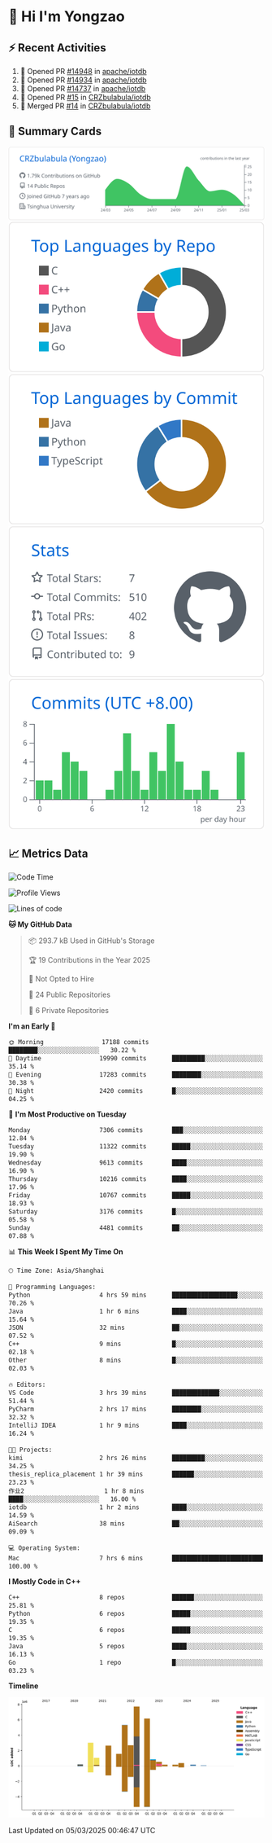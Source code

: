 # 👋 Hi I'm Yongzao

## ⚡ Recent Activities
<!--START_SECTION:activity-->
1. 💪 Opened PR [#14948](https://github.com/apache/iotdb/pull/14948) in [apache/iotdb](https://github.com/apache/iotdb)
2. 💪 Opened PR [#14934](https://github.com/apache/iotdb/pull/14934) in [apache/iotdb](https://github.com/apache/iotdb)
3. 💪 Opened PR [#14737](https://github.com/apache/iotdb/pull/14737) in [apache/iotdb](https://github.com/apache/iotdb)
4. 💪 Opened PR [#15](https://github.com/CRZbulabula/iotdb/pull/15) in [CRZbulabula/iotdb](https://github.com/CRZbulabula/iotdb)
5. 🎉 Merged PR [#14](https://github.com/CRZbulabula/iotdb/pull/14) in [CRZbulabula/iotdb](https://github.com/CRZbulabula/iotdb)
<!--END_SECTION:activity-->

## 🎑 Summary Cards

[![](https://raw.githubusercontent.com/CRZbulabula/CRZbulabula/main/profile-summary-card-output/github/0-profile-details.svg)](https://github.com/vn7n24fzkq/github-profile-summary-cards)
[![](https://raw.githubusercontent.com/CRZbulabula/CRZbulabula/main/profile-summary-card-output/github/1-repos-per-language.svg)](https://github.com/vn7n24fzkq/github-profile-summary-cards) [![](https://raw.githubusercontent.com/CRZbulabula/CRZbulabula/main/profile-summary-card-output/github/2-most-commit-language.svg)](https://github.com/vn7n24fzkq/github-profile-summary-cards)
[![](https://raw.githubusercontent.com/CRZbulabula/CRZbulabula/main/profile-summary-card-output/github/3-stats.svg)](https://github.com/vn7n24fzkq/github-profile-summary-cards) [![](https://raw.githubusercontent.com/CRZbulabula/CRZbulabula/main/profile-summary-card-output/github/4-productive-time.svg)](https://github.com/vn7n24fzkq/github-profile-summary-cards)

## 📈 Metrics Data

<!--START_SECTION:waka-->
![Code Time](http://img.shields.io/badge/Code%20Time-828%20hrs%208%20mins-blue)

![Profile Views](http://img.shields.io/badge/Profile%20Views-0-blue)

![Lines of code](https://img.shields.io/badge/From%20Hello%20World%20I%27ve%20Written-32.5%20million%20lines%20of%20code-blue)

**🐱 My GitHub Data** 

> 📦 293.7 kB Used in GitHub's Storage 
 > 
> 🏆 19 Contributions in the Year 2025
 > 
> 🚫 Not Opted to Hire
 > 
> 📜 24 Public Repositories 
 > 
> 🔑 6 Private Repositories 
 > 
**I'm an Early 🐤** 

```text
🌞 Morning                17188 commits       ████████░░░░░░░░░░░░░░░░░   30.22 % 
🌆 Daytime                19990 commits       █████████░░░░░░░░░░░░░░░░   35.14 % 
🌃 Evening                17283 commits       ████████░░░░░░░░░░░░░░░░░   30.38 % 
🌙 Night                  2420 commits        █░░░░░░░░░░░░░░░░░░░░░░░░   04.25 % 
```
📅 **I'm Most Productive on Tuesday** 

```text
Monday                   7306 commits        ███░░░░░░░░░░░░░░░░░░░░░░   12.84 % 
Tuesday                  11322 commits       █████░░░░░░░░░░░░░░░░░░░░   19.90 % 
Wednesday                9613 commits        ████░░░░░░░░░░░░░░░░░░░░░   16.90 % 
Thursday                 10216 commits       ████░░░░░░░░░░░░░░░░░░░░░   17.96 % 
Friday                   10767 commits       █████░░░░░░░░░░░░░░░░░░░░   18.93 % 
Saturday                 3176 commits        █░░░░░░░░░░░░░░░░░░░░░░░░   05.58 % 
Sunday                   4481 commits        ██░░░░░░░░░░░░░░░░░░░░░░░   07.88 % 
```


📊 **This Week I Spent My Time On** 

```text
🕑︎ Time Zone: Asia/Shanghai

💬 Programming Languages: 
Python                   4 hrs 59 mins       ██████████████████░░░░░░░   70.26 % 
Java                     1 hr 6 mins         ████░░░░░░░░░░░░░░░░░░░░░   15.64 % 
JSON                     32 mins             ██░░░░░░░░░░░░░░░░░░░░░░░   07.52 % 
C++                      9 mins              █░░░░░░░░░░░░░░░░░░░░░░░░   02.18 % 
Other                    8 mins              █░░░░░░░░░░░░░░░░░░░░░░░░   02.03 % 

🔥 Editors: 
VS Code                  3 hrs 39 mins       █████████████░░░░░░░░░░░░   51.44 % 
PyCharm                  2 hrs 17 mins       ████████░░░░░░░░░░░░░░░░░   32.32 % 
IntelliJ IDEA            1 hr 9 mins         ████░░░░░░░░░░░░░░░░░░░░░   16.24 % 

🐱‍💻 Projects: 
kimi                     2 hrs 26 mins       █████████░░░░░░░░░░░░░░░░   34.25 % 
thesis_replica_placement 1 hr 39 mins        ██████░░░░░░░░░░░░░░░░░░░   23.23 % 
作业2                      1 hr 8 mins         ████░░░░░░░░░░░░░░░░░░░░░   16.00 % 
iotdb                    1 hr 2 mins         ████░░░░░░░░░░░░░░░░░░░░░   14.59 % 
AiSearch                 38 mins             ██░░░░░░░░░░░░░░░░░░░░░░░   09.09 % 

💻 Operating System: 
Mac                      7 hrs 6 mins        █████████████████████████   100.00 % 
```

**I Mostly Code in C++** 

```text
C++                      8 repos             ██████░░░░░░░░░░░░░░░░░░░   25.81 % 
Python                   6 repos             █████░░░░░░░░░░░░░░░░░░░░   19.35 % 
C                        6 repos             █████░░░░░░░░░░░░░░░░░░░░   19.35 % 
Java                     5 repos             ████░░░░░░░░░░░░░░░░░░░░░   16.13 % 
Go                       1 repo              █░░░░░░░░░░░░░░░░░░░░░░░░   03.23 % 
```



**Timeline**

![Lines of Code chart](https://raw.githubusercontent.com/CRZbulabula/CRZbulabula/main/assets/bar_graph.png)


 Last Updated on 05/03/2025 00:46:47 UTC
<!--END_SECTION:waka-->

